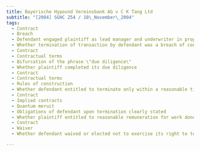 ```yaml
---
title: Bayerische Hypound Vereinsbank AG v C K Tang Ltd 
subtitle: "[2004] SGHC 254 / 18\_November\_2004"
tags:
  - Contract
  - Breach
  - Defendant engaged plaintiff as lead manager and underwriter in proposed securitisation transaction
  - Whether termination of transaction by defendant was a breach of contract
  - Contract
  - Contractual terms
  - Bifurcation of the phrase \"due diligence\"
  - Whether plaintiff completed its due diligence
  - Contract
  - Contractual terms
  - Rules of construction
  - Whether defendant entitled to terminate only within a reasonable time after plaintiff\'s completion of its due diligence or whether defendant could terminate at any time before completion of transaction
  - Contract
  - Implied contracts
  - Quantum meruit
  - Obligations of defendant upon termination clearly stated
  - Whether plaintiff entitled to reasonable remuneration for work done
  - Contract
  - Waiver
  - Whether defendant waived or elected not to exercise its right to terminate

---
```


